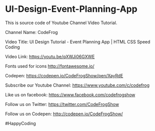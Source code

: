 # UI-Design-Event-Planning-App

This is source code of Youtube Channel Video Tutorial.

Channel Name: CodeFrog

Video Title: UI Design Tutorial - Event Planning App | HTML CSS Speed Coding

Video Link: https://youtu.be/qXWJi06GXWE

Fonts used for icons
http://fontawesome.io/

Codepen: https://codepen.io/CodeFrogShow/pen/XayRdE

Subscribe our Youtube Channel: https://www.youtube.com/c/codefrog

Like us on facebook: https://www.facebook.com/codefrogshow

Follow us on Twitter: https://twitter.com/CodeFrogShow

Follow us on Codepen: http://codepen.io/CodeFrogShow/

#HappyCoding
